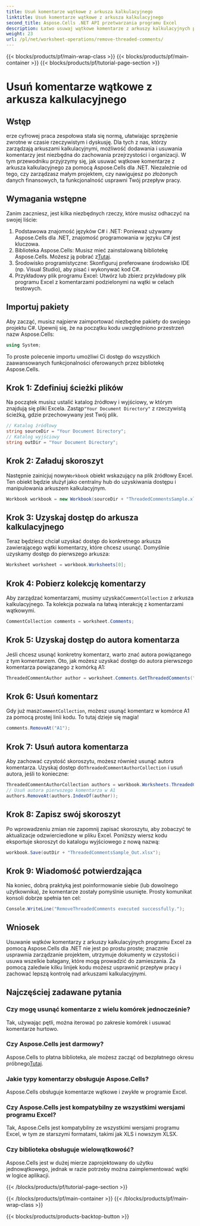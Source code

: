 ```yaml
---
title: Usuń komentarze wątkowe z arkusza kalkulacyjnego
linktitle: Usuń komentarze wątkowe z arkusza kalkulacyjnego
second_title: Aspose.Cells .NET API przetwarzania programu Excel
description: Łatwo usuwaj wątkowe komentarze z arkuszy kalkulacyjnych programu Excel za pomocą Aspose.Cells dla .NET dzięki temu przewodnikowi krok po kroku. Uprość zarządzanie programem Excel.
weight: 23
url: /pl/net/worksheet-operations/remove-threaded-comments/
---
```


{{< blocks/products/pf/main-wrap-class >}}
{{< blocks/products/pf/main-container >}}
{{< blocks/products/pf/tutorial-page-section >}}

# Usuń komentarze wątkowe z arkusza kalkulacyjnego

## Wstęp
erze cyfrowej praca zespołowa stała się normą, ułatwiając sprzężenie zwrotne w czasie rzeczywistym i dyskusję. Dla tych z nas, którzy zarządzają arkuszami kalkulacyjnymi, możliwość dodawania i usuwania komentarzy jest niezbędna do zachowania przejrzystości i organizacji. W tym przewodniku przyjrzymy się, jak usuwać wątkowe komentarze z arkusza kalkulacyjnego za pomocą Aspose.Cells dla .NET. Niezależnie od tego, czy zarządzasz małym projektem, czy nawigujesz po złożonych danych finansowych, ta funkcjonalność usprawni Twój przepływ pracy.
## Wymagania wstępne
Zanim zaczniesz, jest kilka niezbędnych rzeczy, które musisz odhaczyć na swojej liście:
1. Podstawowa znajomość języków C# i .NET: Ponieważ używamy Aspose.Cells dla .NET, znajomość programowania w języku C# jest kluczowa.
2.  Biblioteka Aspose.Cells: Musisz mieć zainstalowaną bibliotekę Aspose.Cells. Możesz ją pobrać z[Tutaj](https://releases.aspose.com/cells/net/).
3. Środowisko programistyczne: Skonfiguruj preferowane środowisko IDE (np. Visual Studio), aby pisać i wykonywać kod C#.
4. Przykładowy plik programu Excel: Utwórz lub zbierz przykładowy plik programu Excel z komentarzami podzielonymi na wątki w celach testowych.
## Importuj pakiety
Aby zacząć, musisz najpierw zaimportować niezbędne pakiety do swojego projektu C#. Upewnij się, że na początku kodu uwzględniono przestrzeń nazw Aspose.Cells:
```csharp
using System;
```
To proste polecenie importu umożliwi Ci dostęp do wszystkich zaawansowanych funkcjonalności oferowanych przez bibliotekę Aspose.Cells.
## Krok 1: Zdefiniuj ścieżki plików
 Na początek musisz ustalić katalog źródłowy i wyjściowy, w którym znajdują się pliki Excela. Zastąp`"Your Document Directory"` z rzeczywistą ścieżką, gdzie przechowywany jest Twój plik.
```csharp
// Katalog źródłowy
string sourceDir = "Your Document Directory";
// Katalog wyjściowy
string outDir = "Your Document Directory";
```
## Krok 2: Załaduj skoroszyt
 Następnie zainicjuj nowy`Workbook` obiekt wskazujący na plik źródłowy Excel. Ten obiekt będzie służył jako centralny hub do uzyskiwania dostępu i manipulowania arkuszem kalkulacyjnym.
```csharp
Workbook workbook = new Workbook(sourceDir + "ThreadedCommentsSample.xlsx");
```
## Krok 3: Uzyskaj dostęp do arkusza kalkulacyjnego
Teraz będziesz chciał uzyskać dostęp do konkretnego arkusza zawierającego wątki komentarzy, które chcesz usunąć. Domyślnie uzyskamy dostęp do pierwszego arkusza:
```csharp
Worksheet worksheet = workbook.Worksheets[0];
```
## Krok 4: Pobierz kolekcję komentarzy
 Aby zarządzać komentarzami, musimy uzyskać`CommentCollection` z arkusza kalkulacyjnego. Ta kolekcja pozwala na łatwą interakcję z komentarzami wątkowymi.
```csharp
CommentCollection comments = worksheet.Comments;
```
## Krok 5: Uzyskaj dostęp do autora komentarza
Jeśli chcesz usunąć konkretny komentarz, warto znać autora powiązanego z tym komentarzem. Oto, jak możesz uzyskać dostęp do autora pierwszego komentarza powiązanego z komórką A1:
```csharp
ThreadedCommentAuthor author = worksheet.Comments.GetThreadedComments("A1")[0].Author;
```
## Krok 6: Usuń komentarz
 Gdy już masz`CommentCollection`, możesz usunąć komentarz w komórce A1 za pomocą prostej linii kodu. To tutaj dzieje się magia!
```csharp
comments.RemoveAt("A1");
```
## Krok 7: Usuń autora komentarza
 Aby zachować czystość skoroszytu, możesz również usunąć autora komentarza. Uzyskaj dostęp do`ThreadedCommentAuthorCollection` i usuń autora, jeśli to konieczne:
```csharp
ThreadedCommentAuthorCollection authors = workbook.Worksheets.ThreadedCommentAuthors;
// Usuń autora pierwszego komentarza w A1
authors.RemoveAt(authors.IndexOf(author));
```
## Krok 8: Zapisz swój skoroszyt
Po wprowadzeniu zmian nie zapomnij zapisać skoroszytu, aby zobaczyć te aktualizacje odzwierciedlone w pliku Excel. Poniższy wiersz kodu eksportuje skoroszyt do katalogu wyjściowego z nową nazwą:
```csharp
workbook.Save(outDir + "ThreadedCommentsSample_Out.xlsx");
```
## Krok 9: Wiadomość potwierdzająca
Na koniec, dobrą praktyką jest poinformowanie siebie (lub dowolnego użytkownika), że komentarze zostały pomyślnie usunięte. Prosty komunikat konsoli dobrze spełnia ten cel:
```csharp
Console.WriteLine("RemoveThreadedComments executed successfully.");
```
## Wniosek
Usuwanie wątków komentarzy z arkuszy kalkulacyjnych programu Excel za pomocą Aspose.Cells dla .NET nie jest po prostu proste; znacznie usprawnia zarządzanie projektem, utrzymuje dokumenty w czystości i usuwa wszelkie bałagany, które mogą prowadzić do zamieszania. Za pomocą zaledwie kilku linijek kodu możesz usprawnić przepływ pracy i zachować lepszą kontrolę nad arkuszami kalkulacyjnymi.
## Najczęściej zadawane pytania
### Czy mogę usunąć komentarze z wielu komórek jednocześnie?
Tak, używając pętli, można iterować po zakresie komórek i usuwać komentarze hurtowo.
### Czy Aspose.Cells jest darmowy?
 Aspose.Cells to płatna biblioteka, ale możesz zacząć od bezpłatnego okresu próbnego[Tutaj](https://releases.aspose.com/).
### Jakie typy komentarzy obsługuje Aspose.Cells?
Aspose.Cells obsługuje komentarze wątkowe i zwykłe w programie Excel.
### Czy Aspose.Cells jest kompatybilny ze wszystkimi wersjami programu Excel?
Tak, Aspose.Cells jest kompatybilny ze wszystkimi wersjami programu Excel, w tym ze starszymi formatami, takimi jak XLS i nowszym XLSX.
### Czy biblioteka obsługuje wielowątkowość?
Aspose.Cells jest w dużej mierze zaprojektowany do użytku jednowątkowego, jednak w razie potrzeby można zaimplementować wątki w logice aplikacji.

{{< /blocks/products/pf/tutorial-page-section >}}

{{< /blocks/products/pf/main-container >}}
{{< /blocks/products/pf/main-wrap-class >}}

{{< blocks/products/products-backtop-button >}}
